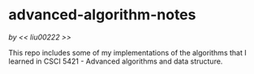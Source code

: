 # advanced-algorithm-notes

_by << liu00222 >>_

This repo includes some of my implementations of the algorithms that I learned in CSCI 5421 - Advanced algorithms and data structure. 
